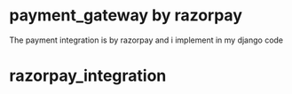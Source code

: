 # payment_gateway by razorpay
The payment integration is by razorpay and i implement in my django code 
# razorpay_integration
